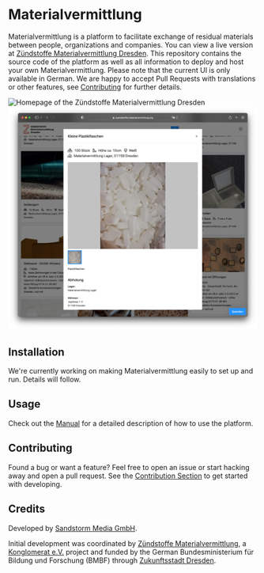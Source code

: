 # Materialvermittlung

Materialvermittlung is a platform to facilitate exchange of residual materials
between people, organizations and companies.
You can view a live version at [Zündstoffe Materialvermittlung Dresden](https://zuendstoffe.materialvermittlung.org/).
This repository contains the source code of the platform as well as all information
to deploy and host your own Materialvermittlung. Please note that the current UI is only
available in German. We are happy to accept Pull Requests with translations
or other features, see [Contributing](#contributing) for further details.

![Homepage of the Zündstoffe Materialvermittlung Dresden](/docs/example-homepage.png)
![Example Material](/docs/example-material-page.png)

## Installation

We're currently working on making Materialvermittlung easily to set up and run. Details will follow.

## Usage

Check out the [Manual](MANUAL.md) for a detailed description of how to use the platform. 

## Contributing

Found a bug or want a feature? Feel free to open an issue
or start hacking away and open a pull request.
See the [Contribution Section](CONTRIBUTING.md) to get started with developing.


## Credits

Developed by [Sandstorm Media GmbH](https://sandstorm.de/).

Initial development was coordinated by [Zündstoffe Materialvermittlung](https://materialvermittlung.org/), a [Konglomerat e.V.](https://konglomerat.org/) project and funded by the German Bundesministerium für Bildung und Forschung (BMBF) through [Zukunftsstadt Dresden](https://www.zukunftsstadt-dresden.de/).

